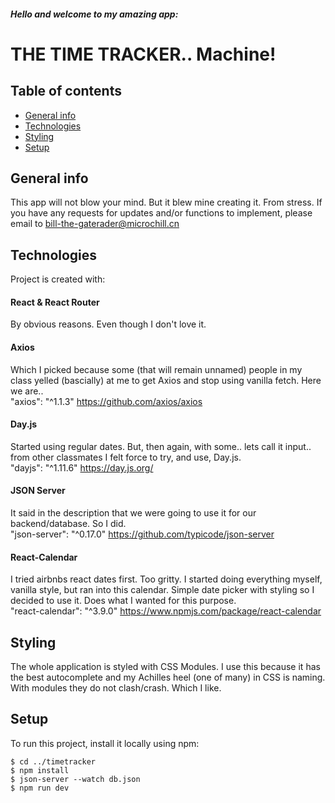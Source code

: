 ##### Hello and welcome to my amazing app:

# THE TIME TRACKER.. Machine!

## Table of contents
* [General info](#general-info)
* [Technologies](#technologies)
* [Styling](#styling)
* [Setup](#setup)


## General info
This app will not blow your mind. But it blew mine creating it. From stress.
 If you have any requests for updates and/or functions to implement, please email to 
 bill-the-gaterader@microchill.cn

## Technologies
Project is created with:

#### React & React Router  
By obvious reasons. Even though I don't love it.

#### Axios  
Which I picked because some (that will remain unnamed) people in my class yelled (bascially) at me to get Axios and stop using vanilla fetch.
Here we are..  
"axios": "^1.1.3" https://github.com/axios/axios

#### Day.js  
Started using regular dates. But, then again, with some.. lets call it input.. from other classmates I felt force to try, and use, Day.js.  
"dayjs": "^1.11.6" https://day.js.org/

#### JSON Server  
It said in the description that we were going to use it for our backend/database. So I did.   
"json-server": "^0.17.0" https://github.com/typicode/json-server

#### React-Calendar  
I tried airbnbs react dates first. Too gritty. I started doing everything myself, vanilla style, but ran into this calendar. 
Simple date picker with styling so I decided to use it. Does what I wanted for this purpose.  
"react-calendar": "^3.9.0" https://www.npmjs.com/package/react-calendar


## Styling
The whole application is styled with CSS Modules. I use this because it has the best autocomplete and my Achilles heel (one of many) in CSS is naming. With modules they do not clash/crash. Which I like.

## Setup 
To run this project, install it locally using npm:

```
$ cd ../timetracker
$ npm install
$ json-server --watch db.json
$ npm run dev
```
